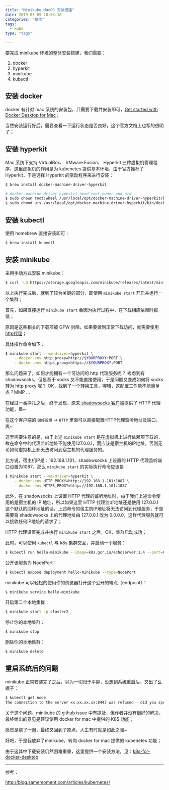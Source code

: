 ```yaml
---
title: "Minikube MacOS 安装搭建"
date: 2019-03-09 20:53:18
categories: "技术" 
tags: 
  - kube
type: "tags"

---
```


要完成 minikube 环境的整体安装搭建，我们需要：
1. docker
2. hyperkit
3. minikube
4. kubectl

## 安装 docker

docker 有针对 mac 系统的安装包，只需要下载并安装即可，[Get started with Docker Desktop for Mac](https://docs.docker.com/docker-for-mac/install/) ;

当然安装运行好后，需要查看一下运行状态是否良好，这个官方文档上也写的很明了；

## 安装 hyperkit
Mac 系统下支持 VirtualBox、 VMware Fusion、 Hyperkit 三种虚拟机管理程序，这里虚拟机的作用是为 kubenetes 提供基本环境，由于官方推荐了 Hyperkit，于是选择 Hyperkit 的驱动程序来进行安装：

``` sh
$ brew install docker-machine-driver-hyperkit

# docker-machine-driver-hyperkit need root owner and uid 
$ sudo chown root:wheel /usr/local/opt/docker-machine-driver-hyperkit/bin/docker-machine-driver-hyperkit
$ sudo chmod u+s /usr/local/opt/docker-machine-driver-hyperkit/bin/docker-machine-driver-hyperkit
```

## 安装 kubectl

使用 homebrew 直接安装即可：
``` sh
$ brew install kubectl
```

## 安装 minikube

采用手动方式安装 minikube：
``` sh
$ curl -LO https://storage.googleapis.com/minikube/releases/latest/minikube-darwin-amd64 && sudo install minikube-darwin-amd64 /usr/local/bin/minikube
```

以上执行完成后，就到了较为关键的部分，即使用 `minikube start` 开启并运行一个集群；

首先，如果直接运行 `minikube start` 会因为执行过程中，在下载相应依赖时报错；

原因是这些相关的下载项被 GFW 封阻，如果要做到正常下载访问，就需要使用[http代理](https://kubernetes.io/docs/setup/minikube/#using-minikube-with-an-http-proxy)；

具体操作命令如下：
``` sh
$ minikube start --vm-driver=hyperkit \
    --docker-env http_proxy=http://$YOURPROXY:PORT \
    --docker-env https_proxy=https://$YOURPROXY:PORT
```

那么问题来了，如何才能拥有一个可访问的 http 代理服务呢？
考虑到有 shadowsocks，但是基于 socks 又不能直接使用，于是问题又变成如何将 socks 转为 http proxy 呢？
OK，找到了一个转换工具，喔嘈，这配置工作能不能简单点？MMP ...

在经过一番挣扎之后，终于发现，原来[ shadowsocks 客户端](https://github.com/shadowsocks/ShadowsocksX-NG)提供了 HTTP 代理功能，晕~

在这个客户端的 `偏好设置` -> `HTTP` 里面可以直接配置HTTP代理监听地址及端口，爽~

这里需要注意的是，由于上述 `minikube start` 是在虚拟机上进行依赖项下载的，故在命令中的代理监听地址不能使用127.0.0.1，而应该是宿主机的IP地址，否则无论如何虚拟机上都无法访问到宿主机的代理服务的。

比方说，宿主机IP是：192.168.1.101，shadowsocks 上设置的 HTTP 代理监听端口设置为1087，那么 `minikube start` 的实际执行命令应该是：
``` sh
$ minikube start --vm-driver=hyperkit \
    --docker-env HTTP_PROXY=http://192.168.1.101:1087 \
    --docker-env HTTPS_PROXY=http://192.168.1.101:1087
```

此外，在 shadowsocks 上设置 HTTP 代理的监听地址时，由于我们上述命令使用的是宿主机的 IP 地址，所以如果这里 HTTP 代理监听地址还是使用 127.0.0.1 这个默认的回环地址的话，上述命令的宿主机IP地址将无法访问到代理服务，于是需要将 shadowsocks 上的代理地址由 127.0.0.1 改为 0.0.0.0，这样代理服务就可以接收任何IP地址的请求了；

HTTP 代理设置完成并执行 `minikube start` 之后，OK，集群启动成功；

此时，可以使用 `kubectl` 与 k8s 集群交互，并启动一个服务：
``` sh
$ kubectl run hello-minikube --image=k8s.gcr.io/echoserver:1.4 --port=8080
```

公开该服务为 NodePort：
``` sh
$ kubectl expose deployment hello-minikube --type=NodePort
```

minikube 可以轻松的使用你的浏览器打开这个公开的端点（endpoint）：
``` sh
$ minikube service hello-minikube
```

开启第二个本地集群：
``` sh
$ minikube start -p cluster2
```

停止你的本地集群：
``` sh
$ minikube stop
```

删除你的本地集群：
``` sh
$ minikube delete
```

## 重启系统后的问题

minikube 正常安装完了之后，以为一切归于平静，没想到系统重启后，又出了幺蛾子：
``` sh
$ kubectl get node
The connection to the server xx.xx.xx.xx:8443 was refused - did you specify the right host or port?
```
关于这个问题，minikube 的 github issue 中有提及，但作者并没有很好的解决，最终给出的意见是建议使用 docker for mac 中提供的 K8S 功能；

感觉是绕了一圈，最终又回到了原点，人生有时就是如此之骚~

好吧，于是我放弃了minikube，转向 docker for mac 提供的 kubenetes 功能；

由于这其中下载安装仍然困难重重，这里提供一个安装方法，见：[k8s-for-docker-desktop](https://github.com/AliyunContainerService/k8s-for-docker-desktop)

---

参考：

http://blog.samemoment.com/articles/kubernetes/